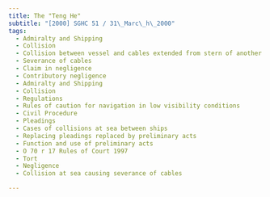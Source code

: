 ```yaml
---
title: The "Teng He" 
subtitle: "[2000] SGHC 51 / 31\_Marc\_h\_2000"
tags:
  - Admiralty and Shipping
  - Collision
  - Collision between vessel and cables extended from stern of another ship
  - Severance of cables
  - Claim in negligence
  - Contributory negligence
  - Admiralty and Shipping
  - Collision
  - Regulations
  - Rules of caution for navigation in low visibility conditions
  - Civil Procedure
  - Pleadings
  - Cases of collisions at sea between ships
  - Replacing pleadings replaced by preliminary acts
  - Function and use of preliminary acts
  - O 70 r 17 Rules of Court 1997
  - Tort
  - Negligence
  - Collision at sea causing severance of cables

---
```


